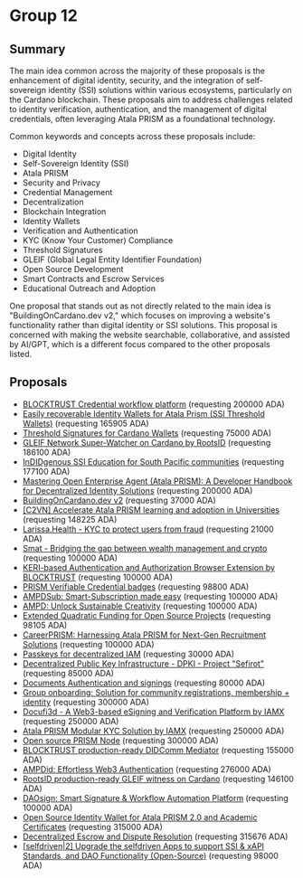 
# Group 12

## Summary

The main idea common across the majority of these proposals is the enhancement of digital identity, security, and the integration of self-sovereign identity (SSI) solutions within various ecosystems, particularly on the Cardano blockchain. These proposals aim to address challenges related to identity verification, authentication, and the management of digital credentials, often leveraging Atala PRISM as a foundational technology.

Common keywords and concepts across these proposals include:
- Digital Identity
- Self-Sovereign Identity (SSI)
- Atala PRISM
- Security and Privacy
- Credential Management
- Decentralization
- Blockchain Integration
- Identity Wallets
- Verification and Authentication
- KYC (Know Your Customer) Compliance
- Threshold Signatures
- GLEIF (Global Legal Entity Identifier Foundation)
- Open Source Development
- Smart Contracts and Escrow Services
- Educational Outreach and Adoption

One proposal that stands out as not directly related to the main idea is "BuildingOnCardano.dev v2," which focuses on improving a website's functionality rather than digital identity or SSI solutions. This proposal is concerned with making the website searchable, collaborative, and assisted by AI/GPT, which is a different focus compared to the other proposals listed.

## Proposals
* [BLOCKTRUST Credential workflow platform](https://cardano.ideascale.com/c/idea/113224) (requesting 200000 ADA)
* [Easily recoverable Identity Wallets for Atala Prism (SSI Threshold Wallets)](https://cardano.ideascale.com/c/idea/112407) (requesting 165905 ADA)
* [Threshold Signatures for Cardano Wallets](https://cardano.ideascale.com/c/idea/111478) (requesting 75000 ADA)
* [GLEIF Network Super-Watcher on Cardano by RootsID](https://cardano.ideascale.com/c/idea/112426) (requesting 186100 ADA)
* [InDIDgenous SSI Education for South Pacific communities](https://cardano.ideascale.com/c/idea/114286) (requesting 177100 ADA)
* [Mastering Open Enterprise Agent (Atala PRISM): A Developer Handbook for Decentralized Identity Solutions](https://cardano.ideascale.com/c/idea/113169) (requesting 200000 ADA)
* [BuildingOnCardano.dev v2](https://cardano.ideascale.com/c/idea/111757) (requesting 37000 ADA)
* [[C2VN] Accelerate Atala PRISM learning and adoption in Universities](https://cardano.ideascale.com/c/idea/111415) (requesting 148225 ADA)
* [Larissa.Health - KYC to protect users from fraud](https://cardano.ideascale.com/c/idea/113887) (requesting 21000 ADA)
* [Smat - Bridging the gap between wealth management and crypto](https://cardano.ideascale.com/c/idea/113373) (requesting 100000 ADA)
* [KERI-based Authentication and Authorization Browser Extension by BLOCKTRUST](https://cardano.ideascale.com/c/idea/113328) (requesting 100000 ADA)
* [PRISM Verifiable Credential badges](https://cardano.ideascale.com/c/idea/113083) (requesting 98800 ADA)
* [AMPDSub: Smart-Subscription made easy](https://cardano.ideascale.com/c/idea/112467) (requesting 100000 ADA)
* [AMPD: Unlock Sustainable Creativity](https://cardano.ideascale.com/c/idea/112465) (requesting 100000 ADA)
* [Extended Quadratic Funding for Open Source Projects](https://cardano.ideascale.com/c/idea/112190) (requesting 98105 ADA)
* [CareerPRISM: Harnessing Atala PRISM for Next-Gen Recruitment Solutions](https://cardano.ideascale.com/c/idea/111755) (requesting 100000 ADA)
* [Passkeys for decentralized IAM](https://cardano.ideascale.com/c/idea/110929) (requesting 30000 ADA)
* [Decentralized Public Key Infrastructure - DPKI - Project "Sefirot"](https://cardano.ideascale.com/c/idea/110259) (requesting 85000 ADA)
* [Documents Authentication and signings](https://cardano.ideascale.com/c/idea/110346) (requesting 80000 ADA)
* [Group onboarding: Solution for community registrations, membership + identity](https://cardano.ideascale.com/c/idea/114166) (requesting 300000 ADA)
* [Docufi3d - A Web3-based eSigning and Verification Platform by IAMX](https://cardano.ideascale.com/c/idea/113262) (requesting 250000 ADA)
* [Atala PRISM Modular KYC Solution by IAMX](https://cardano.ideascale.com/c/idea/113251) (requesting 250000 ADA)
* [Open source PRISM Node](https://cardano.ideascale.com/c/idea/113119) (requesting 300000 ADA)
* [BLOCKTRUST production-ready DIDComm Mediator](https://cardano.ideascale.com/c/idea/113107) (requesting 155000 ADA)
* [AMPDid: Effortless Web3 Authentication](https://cardano.ideascale.com/c/idea/112460) (requesting 276000 ADA)
* [RootsID production-ready GLEIF witness on Cardano](https://cardano.ideascale.com/c/idea/112411) (requesting 146100 ADA)
* [DAOsign: Smart Signature & Workflow Automation Platform](https://cardano.ideascale.com/c/idea/110029) (requesting 100000 ADA)
* [Open Source Identity Wallet for Atala PRISM 2.0 and Academic Certificates](https://cardano.ideascale.com/c/idea/112768) (requesting 315000 ADA)
* [Decentralized Escrow and Dispute Resolution](https://cardano.ideascale.com/c/idea/112155) (requesting 315676 ADA)
* [[selfdriven|2] Upgrade the selfdriven Apps to support SSI & xAPI Standards, and DAO Functionality (Open-Source)](https://cardano.ideascale.com/c/idea/111759) (requesting 98000 ADA)
